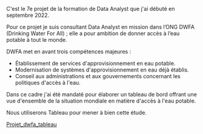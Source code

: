 C'est le 7e projet de la formation de Data Analyst que j'ai débuté en septembre 2022.

Pour ce projet je suis consultant Data Analyst en mission dans l’ONG DWFA (Drinking Water For All) ; elle a pour ambition de donner accès à l’eau potable à tout le monde. 

DWFA met en avant trois compétences majeures :
- Établissement de services d'approvisionnement en eau potable.
- Modernisation de systèmes d'approvisionnement en eau déjà établis.
- Conseil aux administrations et aux gouvernements concernant les politiques d'accès à l'eau.

Dans ce cadre j'ai été mandaté pour élaborer un tableau de bord offrant une vue d'ensemble de la situation mondiale en matière d'accès à l'eau potable.

Nous utiliserons Tableau pour mener à bien cette étude. 

[Projet_dwfa_tableau](https://public.tableau.com/views/Projet8_dwfa/Histoire1?:language=en-US&:display_count=n&:origin=viz_share_link)
